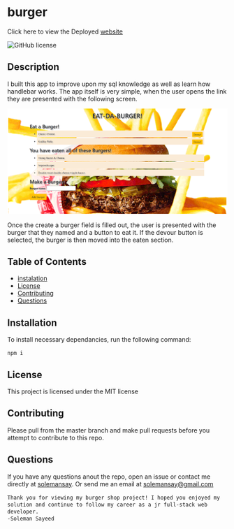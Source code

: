 # burger

Click here to view the Deployed [website](https://safe-ravine-30053.herokuapp.com/)

  ![GitHub license](https://img.shields.io/badge/license-MIT-blue.svg)

  ## Description 

  I built this app to improve upon my sql knowledge as well as learn how handlebar works. The app itself is very simple, when the user opens the link they are presented with the following screen.

  <img src= "public/assets/photos/homepage.png" alt = "burger page">

  Once the create a burger field is filled out, the user is presented with the burger that they named and a button to eat it. If the devour button is selected, the burger is then moved into the eaten section. 

  ## Table of Contents 
  
  * [instalation](#instalation)
  * [License](#license)
  * [Contributing](#contributing)
  * [Questions](#questions)
  
  ## Installation 
  
  To install necessary dependancies, run the following command: 
  ```
  npm i
  ```
  
  ## License
  
  This project is licensed under the MIT license 
  
  ## Contributing
  
  Please pull from the master branch and make pull requests before you attempt to contribute to this repo.

 ## Questions
  
 If you have any questions anout the repo, open an issue or contact me directly at [solemansay](https://github.com/solemansay/). 
 Or send me an email at solemansay@gmail.com

 ```
Thank you for viewing my burger shop project! I hoped you enjoyed my solution and continue to follow my career as a jr full-stack web developer. 
-Soleman Sayeed
```
